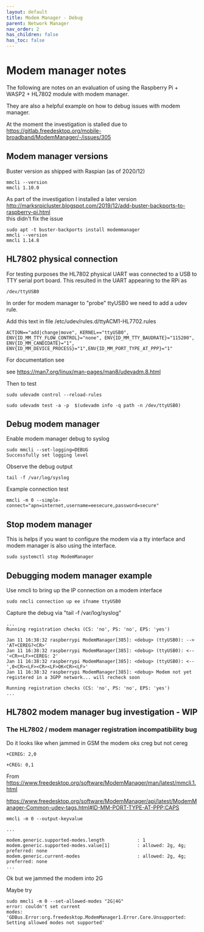 ```yaml
---
layout: default
title: Modem Manager - Debug
parent: Network Manager
nav_order: 2
has_children: false
has_toc: false
---
```



# Modem manager notes

The following are notes on an evaluation of using the Raspberry Pi + WASP2 + HL7802 module with modem manager. 

They are also a helpful example on how to debug issues with modem manager.

At the moment the investigation is stalled due to  
https://gitlab.freedesktop.org/mobile-broadband/ModemManager/-/issues/305

## Modem manager versions
Buster version as shipped with Raspian (as of 2020/12)
```
mmcli --version
mmcli 1.10.0
```

As part of the investigation I installed a later version  
http://marksrpicluster.blogspot.com/2019/12/add-buster-backports-to-raspberry-pi.html  
this didn't fix the issue

```
sudo apt -t buster-backports install modemmanager
mmcli --version
mmcli 1.14.8
```

## HL7802 physical connection

For testing purposes the HL7802 physical UART was connected to a USB to TTY serial port board. This resulted in the UART appearing to the RPi as 

```/dev/ttyUSB0```

In order for modem manager to "probe" ttyUSB0 we need to add a udev rule.

Add this text in file /etc/udev/rules.d/ttyACM1-HL7702.rules

```
ACTION=="add|change|move", KERNEL=="ttyUSB0", ENV{ID_MM_TTY_FLOW_CONTROL}="none", ENV{ID_MM_TTY_BAUDRATE}="115200", ENV{ID_MM_CANDIDATE}="1", ENV{ID_MM_DEVICE_PROCESS}="1",ENV{ID_MM_PORT_TYPE_AT_PPP}="1"
```

For documentation see 

see https://man7.org/linux/man-pages/man8/udevadm.8.html

Then to test 
```
sudo udevadm control --reload-rules

sudo udevadm test -a -p  $(udevadm info -q path -n /dev/ttyUSB0)
```

## Debug modem manager

Enable modem manager debug to syslog
```
sudo mmcli --set-logging=DEBUG
Successfully set logging level
```

Observe the debug output
```
tail -f /var/log/syslog
```

Example connection test
```
mmcli -m 0 --simple-connect="apn=internet,username=eesecure,password=secure"
```

## Stop modem manager
This is helps if you want to configure the modem via a tty interface and modem manager is also using the interface. 

```
sudo systemctl stop ModemManager
```



## Debugging modem manager example
Use nmcli to bring up the IP connection on a modem interface
```
sudo nmcli connection up ee ifname ttyUSB0
```

Capture the debug via "tail -f /var/log/syslog"


```
...
Running registration checks (CS: 'no', PS: 'no', EPS: 'yes')

Jan 11 16:38:32 raspberrypi ModemManager[385]: <debug> (ttyUSB0): --> 'AT+CEREG?<CR>'
Jan 11 16:38:32 raspberrypi ModemManager[385]: <debug> (ttyUSB0): <-- '<CR><LF>+CEREG: 2'
Jan 11 16:38:32 raspberrypi ModemManager[385]: <debug> (ttyUSB0): <-- ',0<CR><LF><CR><LF>OK<CR><LF>'
Jan 11 16:38:32 raspberrypi ModemManager[385]: <debug> Modem not yet registered in a 3GPP network... will recheck soon

Running registration checks (CS: 'no', PS: 'no', EPS: 'yes')
...
```

## HL7802 modem manager bug investigation - WIP 

### The HL7802 / modem manager registration incompatibility bug
Do it looks like when jammed in GSM the modem oks creg but not cereg

```
+CEREG: 2,0

+CREG: 0,1

```


From https://www.freedesktop.org/software/ModemManager/man/latest/mmcli.1.html

https://www.freedesktop.org/software/ModemManager/api/latest/ModemManager-Common-udev-tags.html#ID-MM-PORT-TYPE-AT-PPP:CAPS


```
mmcli -m 0 --output-keyvalue
```

```...```
```
modem.generic.supported-modes.length            : 1
modem.generic.supported-modes.value[1]          : allowed: 2g, 4g; preferred: none
modem.generic.current-modes                     : allowed: 2g, 4g; preferred: none
...
```


Ok but we jammed the modem into 2G

Maybe try
```
sudo mmcli -m 0 --set-allowed-modes "2G|4G"
error: couldn't set current
modes: 'GDBus.Error:org.freedesktop.ModemManager1.Error.Core.Unsupported: Setting allowed modes not supported'
```



